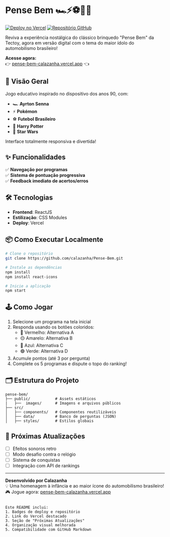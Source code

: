 # Pense Bem 🏎️⚡⚽🧙🌌

[![Deploy no Vercel](https://img.shields.io/badge/Deploy-Vercel-%23000000?style=for-the-badge&logo=vercel)](https://pense-bem-calazanha.vercel.app/)
[![Repositório GitHub](https://img.shields.io/badge/GitHub-Repositório-%23181717?style=for-the-badge&logo=github)](https://github.com/calazanha/pense-bem-senninha)

Reviva a experiência nostálgica do clássico brinquedo "Pense Bem" da Tectoy, agora em versão digital com o tema do maior ídolo do automobilismo brasileiro!

**Acesse agora:**  
👉 [pense-bem-calazanha.vercel.app](https://pense-bem-calazanha.vercel.app/) 👈

## 🎯 Visão Geral
Jogo educativo inspirado no dispositivo dos anos 90, com:

- 🏎️ **Ayrton Senna**
- ⚡ **Pokémon**
- ⚽ **Futebol Brasileiro**
- 🧙 **Harry Potter**
- 🌌 **Star Wars**

Interface totalmente responsiva e divertida!

## ✨ Funcionalidades
✅ **Navegação por programas**  
✅ **Sistema de pontuação progressiva**  
✅ **Feedback imediato de acertos/erros**  

## 🛠 Tecnologias
- **Frontend**: ReactJS
- **Estilização**: CSS Modules
- **Deploy**: Vercel

## 📦 Como Executar Localmente
```bash
# Clone o repositório
git clone https://github.com/calazanha/Pense-Bem.git

# Instale as dependências
npm install
npm install react-icons

# Inicie a aplicação
npm start
```

## 🕹 Como Jogar
1. Selecione um programa na tela inicial
2. Responda usando os botões coloridos:
   - 🔴 Vermelho: Alternativa A
   - 🟡 Amarelo: Alternativa B
   - 🔵 Azul: Alternativa C
   - 🟢 Verde: Alternativa D 
3. Acumule pontos (até 3 por pergunta)
4. Complete os 5 programas e dispute o topo do ranking!

## 🗂 Estrutura do Projeto
```
pense-bem/
├── public/           # Assets estáticos
|   ├──  images/      # Imagens e arquivos públicos
├── src/
│   ├── components/   # Componentes reutilizáveis
│   ├── data/         # Banco de perguntas (JSON)
│   ├── styles/       # Estilos globais
```

## 📌 Próximas Atualizações
- [ ] Efeitos sonoros retro
- [ ] Modo desafio contra o relógio
- [ ] Sistema de conquistas
- [ ] Integração com API de rankings

---

**Desenvolvido por Calazanha**  
💡 Uma homenagem à infância e ao maior ícone do automobilismo brasileiro!  
🎮 Jogue agora: [pense-bem-calazanha.vercel.app](https://pense-bem-calazanha.vercel.app/)
``` 

Este README inclui:
1. Badges de deploy e repositório
2. Link do Vercel destacado
3. Seção de "Próximas Atualizações"
4. Organização visual melhorada
5. Compatibilidade com GitHub Markdown
